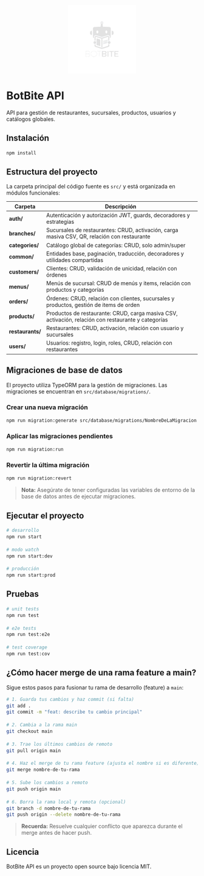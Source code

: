 <p align="center">
  <img src="/assets/logo-removebg-preview.png" width="180" alt="BotBite Logo" />
</p>

# BotBite API

API para gestión de restaurantes, sucursales, productos, usuarios y catálogos globales.

## Instalación

```bash
npm install
```

## Estructura del proyecto

La carpeta principal del código fuente es `src/` y está organizada en módulos funcionales:

| Carpeta          | Descripción                                                                                         |
| ---------------- | --------------------------------------------------------------------------------------------------- |
| **auth/**        | Autenticación y autorización JWT, guards, decoradores y estrategias                                 |
| **branches/**    | Sucursales de restaurantes: CRUD, activación, carga masiva CSV, QR, relación con restaurante        |
| **categories/**  | Catálogo global de categorías: CRUD, solo admin/super                                               |
| **common/**      | Entidades base, paginación, traducción, decoradores y utilidades compartidas                        |
| **customers/**   | Clientes: CRUD, validación de unicidad, relación con órdenes                                        |
| **menus/**       | Menús de sucursal: CRUD de menús y items, relación con productos y categorías                       |
| **orders/**      | Órdenes: CRUD, relación con clientes, sucursales y productos, gestión de items de orden            |
| **products/**    | Productos de restaurante: CRUD, carga masiva CSV, activación, relación con restaurante y categorías |
| **restaurants/** | Restaurantes: CRUD, activación, relación con usuario y sucursales                                   |
| **users/**       | Usuarios: registro, login, roles, CRUD, relación con restaurantes                                   |

## Migraciones de base de datos

El proyecto utiliza TypeORM para la gestión de migraciones. Las migraciones se encuentran en `src/database/migrations/`.

### Crear una nueva migración

```bash
npm run migration:generate src/database/migrations/NombreDeLaMigracion
```

### Aplicar las migraciones pendientes

```bash
npm run migration:run
```

### Revertir la última migración

```bash
npm run migration:revert
```

> **Nota:** Asegúrate de tener configuradas las variables de entorno de la base de datos antes de ejecutar migraciones.

## Ejecutar el proyecto

```bash
# desarrollo
npm run start

# modo watch
npm run start:dev

# producción
npm run start:prod
```

## Pruebas

```bash
# unit tests
npm run test

# e2e tests
npm run test:e2e

# test coverage
npm run test:cov
```

## ¿Cómo hacer merge de una rama feature a main?

Sigue estos pasos para fusionar tu rama de desarrollo (feature) a `main`:

```bash
# 1. Guarda tus cambios y haz commit (si falta)
git add .
git commit -m "feat: describe tu cambio principal"

# 2. Cambia a la rama main
git checkout main

# 3. Trae los últimos cambios de remoto
git pull origin main

# 4. Haz el merge de tu rama feature (ajusta el nombre si es diferente)
git merge nombre-de-tu-rama

# 5. Sube los cambios a remoto
git push origin main

# 6. Borra la rama local y remota (opcional)
git branch -d nombre-de-tu-rama
git push origin --delete nombre-de-tu-rama
```

> **Recuerda:** Resuelve cualquier conflicto que aparezca durante el merge antes de hacer push.

## Licencia

BotBite API es un proyecto open source bajo licencia MIT.
